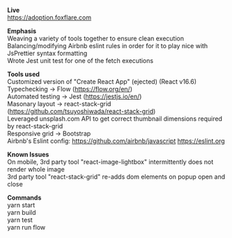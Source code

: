 **Live**  
https://adoption.foxflare.com  

**Emphasis**  
Weaving a variety of tools together to ensure clean execution  
Balancing/modifying Airbnb eslint rules in order for it to play nice with JsPrettier syntax formatting  
Wrote Jest unit test for one of the fetch executions  

**Tools used**  
Customized version of "Create React App" (ejected) (React v16.6)  
Typechecking -> Flow (https://flow.org/en/)  
Automated testing -> Jest (https://jestjs.io/en/)  
Masonary layout -> react-stack-grid (https://github.com/tsuyoshiwada/react-stack-grid)  
Leveraged  unsplash.com API to get correct thumbnail dimensions required by react-stack-grid   
Responsive grid -> Bootstrap  
Airbnb's Eslint config: https://github.com/airbnb/javascript https://eslint.org  

**Known Issues**  
On mobile, 3rd party tool "react-image-lightbox" intermittently does not render whole image  
3rd party tool "react-stack-grid" re-adds dom elements on popup open and close  

**Commands**  
yarn start  
yarn build  
yarn test  
yarn run flow  
